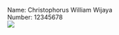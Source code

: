 Name: Christophorus William Wijaya <br>
Number: 12345678 <br>
![](C:\Users\willi\Desktop\git_history.jpg)